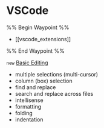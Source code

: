 # VSCode

%% Begin Waypoint %%
- [[vscode_extensions]]

%% End Waypoint %%

`new` [Basic Editing](https://code.visualstudio.com/docs/editor/codebasics)

- multiple selections (multi-cursor)
- column (box) selection
- find and replace
- search and replace across files
- intellisense
- formatting
- folding
- indentation
